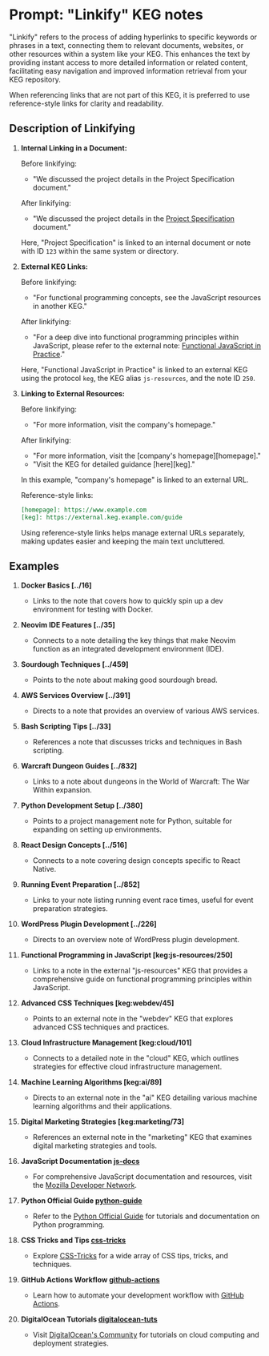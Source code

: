# Prompt: "Linkify" KEG notes

"Linkify" refers to the process of adding hyperlinks to specific keywords or phrases in a text, connecting them to relevant documents, websites, or other resources within a system like your KEG. This enhances the text by providing instant access to more detailed information or related content, facilitating easy navigation and improved information retrieval from your KEG repository.

When referencing links that are not part of this KEG, it is preferred to use reference-style links for clarity and readability.

## Description of **Linkifying**

1. **Internal Linking in a Document:**

   Before linkifying:

   - "We discussed the project details in the Project Specification document."

   After linkifying:

   - "We discussed the project details in the [Project Specification](../123) document."

   Here, "Project Specification" is linked to an internal document or note with ID `123` within the same system or directory.

2. **External KEG Links:**

   Before linkifying:

   - "For functional programming concepts, see the JavaScript resources in another KEG."

   After linkifying:

   - "For a deep dive into functional programming principles within JavaScript, please refer to the external note: [Functional JavaScript in Practice](keg:js-resources/250)."

   Here, "Functional JavaScript in Practice" is linked to an external KEG using the protocol `keg`, the KEG alias `js-resources`, and the note ID `250`.

3. **Linking to External Resources:**

   Before linkifying:

   - "For more information, visit the company's homepage."

   After linkifying:

   - "For more information, visit the [company's homepage][homepage]."
   - "Visit the KEG for detailed guidance [here][keg]."

   In this example, "company's homepage" is linked to an external URL.

   Reference-style links:

   ```markdown
   [homepage]: https://www.example.com
   [keg]: https://external.keg.example.com/guide
   ```

   Using reference-style links helps manage external URLs separately, making updates easier and keeping the main text uncluttered.

## Examples

1. **Docker Basics [../16]**

   - Links to the note that covers how to quickly spin up a dev environment for testing with Docker.

2. **Neovim IDE Features [../35]**

   - Connects to a note detailing the key things that make Neovim function as an integrated development environment (IDE).

3. **Sourdough Techniques [../459]**

   - Points to the note about making good sourdough bread.

4. **AWS Services Overview [../391]**

   - Directs to a note that provides an overview of various AWS services.

5. **Bash Scripting Tips [../33]**

   - References a note that discusses tricks and techniques in Bash scripting.

6. **Warcraft Dungeon Guides [../832]**

   - Links to a note about dungeons in the World of Warcraft: The War Within expansion.

7. **Python Development Setup [../380]**

   - Points to a project management note for Python, suitable for expanding on setting up environments.

8. **React Design Concepts [../516]**

   - Connects to a note covering design concepts specific to React Native.

9. **Running Event Preparation [../852]**

   - Links to your note listing running event race times, useful for event preparation strategies.

10. **WordPress Plugin Development [../226]**

    - Directs to an overview note of WordPress plugin development.

11. **Functional Programming in JavaScript [keg:js-resources/250]**

    - Links to a note in the external "js-resources" KEG that provides a comprehensive guide on functional programming principles within JavaScript.

12. **Advanced CSS Techniques [keg:webdev/45]**

    - Points to an external note in the "webdev" KEG that explores advanced CSS techniques and practices.

13. **Cloud Infrastructure Management [keg:cloud/101]**

    - Connects to a detailed note in the "cloud" KEG, which outlines strategies for effective cloud infrastructure management.

14. **Machine Learning Algorithms [keg:ai/89]**

    - Directs to an external note in the "ai" KEG detailing various machine learning algorithms and their applications.

15. **Digital Marketing Strategies [keg:marketing/73]**

    - References an external note in the "marketing" KEG that examines digital marketing strategies and tools.

16. **JavaScript Documentation [js-docs]**

    - For comprehensive JavaScript documentation and resources, visit the [Mozilla Developer Network][js-docs].

17. **Python Official Guide [python-guide]**

    - Refer to the [Python Official Guide][python-guide] for tutorials and documentation on Python programming.

18. **CSS Tricks and Tips [css-tricks]**

    - Explore [CSS-Tricks][css-tricks] for a wide array of CSS tips, tricks, and techniques.

19. **GitHub Actions Workflow [github-actions]**

    - Learn how to automate your development workflow with [GitHub Actions][github-actions].

20. **DigitalOcean Tutorials [digitalocean-tuts]**

    - Visit [DigitalOcean's Community][digitalocean-tuts] for tutorials on cloud computing and deployment strategies.

[js-docs]: https://developer.mozilla.org/docs/Web/JavaScript
[python-guide]: https://docs.python.org/3/tutorial/
[css-tricks]: https://css-tricks.com/
[github-actions]: https://docs.github.com/en/actions
[digitalocean-tuts]: https://www.digitalocean.com/community/tutorials
